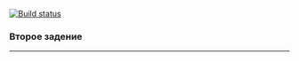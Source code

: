 [![Build status](https://ci.appveyor.com/api/projects/status/lryex7hkr1gk6e8o/branch/master?svg=true)](https://ci.appveyor.com/project/lekseff/homeworks-5-2/branch/master)

### Второе задение
***
